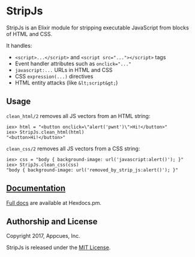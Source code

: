 # StripJs

StripJs is an Elixir module for stripping executable JavaScript from
blocks of HTML and CSS.

It handles:

* `<script>...</script>` and `<script src="..."></script>` tags
* Event handler attributes such as `onclick="..."`
* `javascript:...` URLs in HTML and CSS
* CSS `expression(...)` directives
* HTML entity attacks (like `&lt;script&gt;`)


## Usage

`clean_html/2` removes all JS vectors from an HTML string:

    iex> html = "<button onclick=\"alert('pwnt')\">Hi!</button>"
    iex> StripJs.clean_html(html)
    "<button>Hi!</button>"

`clean_css/2` removes all JS vectors from a CSS string:

    iex> css = "body { background-image: url('javascript:alert()'); }"
    iex> StripJs.clean_css(css)
    "body { background-image: url('removed_by_strip_js:alert()'); }"


## [Documentation](https://hexdocs.pm/strip_js/StripJs.html)

[Full docs](https://hexdocs.pm/strip_js/StripJs.html) are available at
Hexdocs.pm.


## Authorship and License

Copyright 2017, Appcues, Inc.

StripJs is released under the
[MIT License](https://opensource.org/licenses/MIT).

